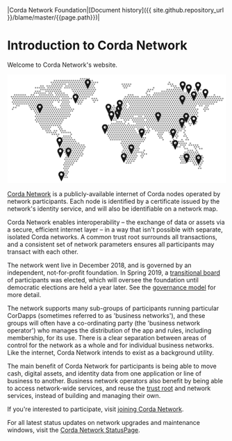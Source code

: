 |Corda Network Foundation|[Document history]({{ site.github.repository_url }}/blame/master/{{page.path}})|

Introduction to Corda Network
=============================

Welcome to Corda Network's website.

![image](../assets/images/global-map.png)

[Corda Network](https://corda.network/) is a publicly-available internet of Corda nodes operated by network participants. Each 
node is identified by a certificate issued by the network's identity service, and will also be identifiable on a network map. 

Corda Network enables interoperability – the exchange of data or assets via a secure, efficient internet layer – in a way 
that isn't possible with separate, isolated Corda networks. A common trust root surrounds all transactions, and a consistent set of network parameters ensures all participants may transact with each other.

The network went live in December 2018, and is governed by an independent, not-for-profit foundation. In Spring 2019, a [transitional board](https://corda.network/governance/board-election.html) of participants was elected, which will oversee the foundation until democratic elections are held a year later. See the [governance model](../governance/governance-guidelines.md) for more detail.

The network supports many sub-groups of participants running particular CorDapps (sometimes referred to as 'business networks'), and these groups will often have a co-ordinating party (the 'business network operator') who manages the distribution of the app and rules, including membership, for its use. There is a clear separation between areas of control for the network as a whole and for individual business networks. Like the internet, Corda Network intends to exist as a background utility.

The main benefit of Corda Network for participants is being able to move cash, digital assets, and identity data from one application or line of business to another. Business network operators also benefit by being able to access network-wide services, and reuse the [trust root](../trust-root/index.md) and network services, instead of building and managing their own.

If you're interested to participate, visit [joining Corda Network](../participation/index.html).

For all latest status updates on network upgrades and maintenance windows, visit the [Corda Network StatusPage](https://cordanetwork.statuspage.io).
